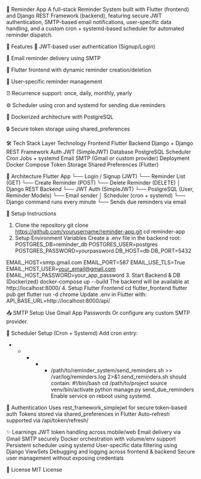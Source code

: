 📅 Reminder App
A full-stack Reminder System built with Flutter (frontend) and Django REST Framework (backend), featuring secure JWT authentication, SMTP-based email notifications, user-specific data handling, and a custom cron + systemd-based scheduler for automated reminder dispatch.

🚀 Features
🔐 JWT-based user authentication (Signup/Login)

📧 Email reminder delivery using SMTP

📱 Flutter frontend with dynamic reminder creation/deletion

👤 User-specific reminder management

⏰ Recurrence support: once, daily, monthly, yearly

⚙️ Scheduler using cron and systemd for sending due reminders

🐳 Dockerized architecture with PostgreSQL

🔒 Secure token storage using shared_preferences

🛠️ Tech Stack
Layer	Technology
Frontend	Flutter
Backend	Django + Django REST Framework
Auth	JWT (SimpleJWT)
Database	PostgreSQL
Scheduler	Cron Jobs + systemd
Email	SMTP (Gmail or custom provider)
Deployment	Docker Compose
Token Storage	Shared Preferences (Flutter)

🧱 Architecture
Flutter App
   └── Login / Signup (JWT)
   └── Reminder List (GET)
   └── Create Reminder (POST)
   └── Delete Reminder (DELETE)
        │
Django REST Backend
   └── JWT Auth (SimpleJWT)
   └── PostgreSQL (User, Reminder Models)
   └── Email sender
        │
Scheduler (cron + systemd)
   └── Django command runs every minute
   └── Sends due reminders via email

🔧 Setup Instructions
1. Clone the repository
   git clone https://github.com/yourusername/reminder-app.git
   cd reminder-app
2. Setup Environment Variables
Create a .env file in the backend root:
POSTGRES_DB=reminder_db
POSTGRES_USER=postgres
POSTGRES_PASSWORD=yourpassword
DB_HOST=db
DB_PORT=5432

EMAIL_HOST=smtp.gmail.com
EMAIL_PORT=587
EMAIL_USE_TLS=True
EMAIL_HOST_USER=your_email@gmail.com
EMAIL_HOST_PASSWORD=your_app_password
3. Start Backend & DB (Dockerized)
docker-compose up --build
The backend will be available at http://localhost:8000/
4. Setup Flutter Frontend
cd flutter_frontend
flutter pub get
flutter run -d chrome
Update .env in Flutter with:
API_BASE_URL=http://localhost:8000/api/

📤 SMTP Setup
Use Gmail App Passwords
Or configure any custom SMTP provider.

🔁 Scheduler Setup (Cron + Systemd)
Add cron entry:
* * * * * /path/to/reminder_system/send_reminders.sh >> /var/log/reminders.log 2>&1
send_reminders.sh should contain:
#!/bin/bash
cd /path/to/project
source venv/bin/activate
python manage.py send_due_reminders
Enable service on reboot using systemd.

🔐 Authentication
Uses rest_framework_simplejwt for secure token-based auth
Tokens stored via shared_preferences in Flutter
Auto-refresh supported via /api/token/refresh/

✨ Learnings
JWT token handling across mobile/web
Email delivery via Gmail SMTP securely
Docker orchestration with volume/env support
Persistent scheduler using systemd
User-specific data filtering using Django ViewSets
Debugging and logging across frontend & backend
Secure user management without exposing credentials

📄 License
MIT License
